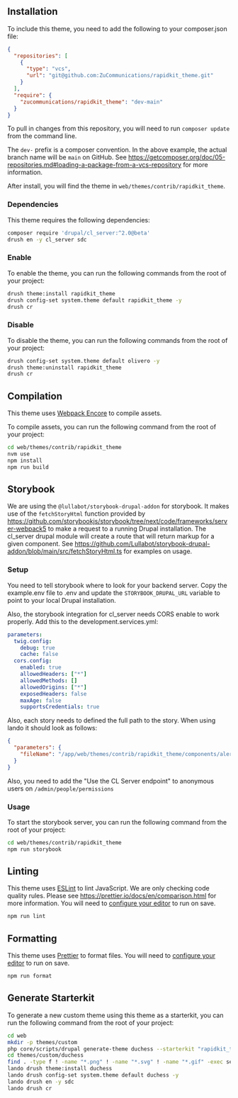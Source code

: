 ## Installation

To include this theme, you need to add the following to your composer.json file:

```json
{
  "repositories": [
    {
      "type": "vcs",
      "url": "git@github.com:ZuCommunications/rapidkit_theme.git"
    }
  ],
  "require": {
    "zucommunications/rapidkit_theme": "dev-main"
  }
}
```

To pull in changes from this repository, you will need to run `composer update` from the command line.

The `dev-` prefix is a composer convention. In the above example, the actual branch name will be `main` on GitHub. See https://getcomposer.org/doc/05-repositories.md#loading-a-package-from-a-vcs-repository for more information.

After install, you will find the theme in `web/themes/contrib/rapidkit_theme`.

### Dependencies

This theme requires the following dependencies:

```bash
composer require 'drupal/cl_server:^2.0@beta'
drush en -y cl_server sdc
```

### Enable

To enable the theme, you can run the following commands from the root of your project:

```bash
drush theme:install rapidkit_theme
drush config-set system.theme default rapidkit_theme -y
drush cr
```

### Disable

To disable the theme, you can run the following commands from the root of your project:

```bash
drush config-set system.theme default olivero -y
drush theme:uninstall rapidkit_theme
drush cr
```

## Compilation

This theme uses [Webpack Encore](https://symfony.com/doc/current/frontend.html#webpack-encore) to compile assets.

To compile assets, you can run the following command from the root of your project:

```bash
cd web/themes/contrib/rapidkit_theme
nvm use
npm install
npm run build
```

## Storybook

We are using the `@lullabot/storybook-drupal-addon` for storybook. It makes use of the `fetchStoryHtml` function provided by https://github.com/storybookjs/storybook/tree/next/code/frameworks/server-webpack5 to make a request to a running Drupal installation. The cl_server drupal module will create a route that will return markup for a given component. See https://github.com/Lullabot/storybook-drupal-addon/blob/main/src/fetchStoryHtml.ts for examples on usage.

### Setup

You need to tell storybook where to look for your backend server. Copy the example.env file to .env and update the `STORYBOOK_DRUPAL_URL` variable to point to your local Drupal installation.

Also, the storybook integration for cl_server needs CORS enable to work properly. Add this to the development.services.yml:

```yml
parameters:
  twig.config:
    debug: true
    cache: false
  cors.config:
    enabled: true
    allowedHeaders: ["*"]
    allowedMethods: []
    allowedOrigins: ["*"]
    exposedHeaders: false
    maxAge: false
    supportsCredentials: true
```

Also, each story needs to defined the full path to the story. When using lando it should look as follows:

```json
{
  "parameters": {
    "fileName": "/app/web/themes/contrib/rapidkit_theme/components/alert/alert.stories.json"
  }
}
```

Also, you need to add the "Use the CL Server endpoint" to anonymous users on `/admin/people/permissions`

### Usage

To start the storybook server, you can run the following command from the root of your project:

```bash
cd web/themes/contrib/rapidkit_theme
npm run storybook
```

## Linting

This theme uses [ESLint](https://eslint.org/) to lint JavaScript. We are only checking code quality rules. Please see https://prettier.io/docs/en/comparison.html for more information. You will need to [configure your editor](https://eslint.org/docs/latest/use/integrations) to run on save.

```bash
npm run lint
```

## Formatting

This theme uses [Prettier](https://prettier.io/) to format files. You will need to [configure your editor](https://prettier.io/docs/en/editors.html) to run on save.

```bash
npm run format
```

## Generate Starterkit

To generate a new custom theme using this theme as a starterkit, you can run the following command from the root of your project:

```bash
cd web
mkdir -p themes/custom
php core/scripts/drupal generate-theme duchess --starterkit "rapidkit_theme" --path themes/custom
cd themes/custom/duchess
find . -type f ! -name "*.png" ! -name "*.svg" ! -name "*.gif" -exec sed -i '' -e 's/rapidkit_theme/duchess/g' {} +
lando drush theme:install duchess
lando drush config-set system.theme default duchess -y
lando drush en -y sdc
lando drush cr
```
